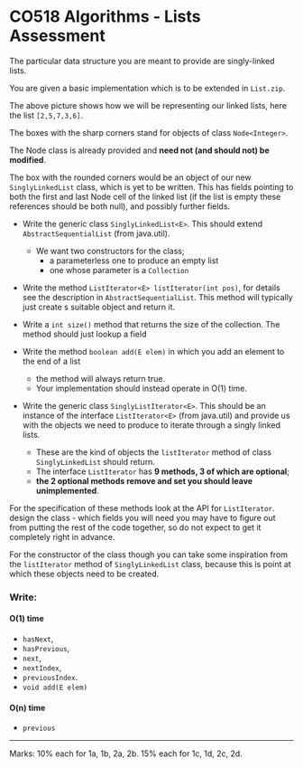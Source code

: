 
# CO518 Algorithms - Lists Assessment

The particular data structure you are meant to provide are singly-linked
lists. 

You are given a basic implementation which is to be extended in `List.zip`. 

The above picture shows how we will be representing our linked lists, here the list `[2,5,7,3,6]`.

The boxes with the sharp corners stand for objects of class `Node<Integer>`.

The Node class is already provided and **need not (and should not) be modified**.

The box with the rounded corners would be an object of our new
`SinglyLinkedList` class, which is yet to be written.
This has fields pointing to both the first and last Node cell of the
linked list (if the list is empty these references should be both null),
and possibly further fields.


* Write the generic class `SinglyLinkedList<E>`. This should extend `AbstractSequentialList` (from java.util).
   - We want two constructors for the class;
	  + a parameterless one to produce an empty list
	  + one whose parameter is a `Collection` 

* Write the method `ListIterator<E> listIterator(int pos)`, for details see
the description in `AbstractSequentialList`. This method will typically just
create s suitable object and return it.

* Write a `int size()` method that returns the size of the collection. The
method should just lookup a field 

* Write the method `boolean add(E elem)` in which you add an element to the end of a list 
  - the method will always return true. 
  - Your implementation should instead operate in O(1) time.

* Write the generic class `SinglyListIterator<E>`. This should be an instance of
the interface `ListIterator<E>` (from java.util) and provide us with the objects
we need to produce to iterate through a singly linked lists.  
  - These are the kind of objects the `listIterator` method of class `SinglyLinkedList` should
return. 
  - The interface `ListIterator` has **9 methods, 3 of which are optional**; 
  - **the 2 optional methods remove and set you should leave unimplemented**. 

For the specification of these methods look at the API for `ListIterator`.
design the class - which fields you will need you may have to figure out
from putting the rest of the code together, so do not expect to get it
completely right in advance. 

For the constructor of the class though you can take some inspiration from
the `listIterator` method of `SinglyLinkedList` class, because this is
point at which these objects need to be created.

### Write: 

#### O(1) time
- `hasNext`, 
- `hasPrevious`, 
- `next`, 
- `nextIndex`, 
- `previousIndex`. 
- `void add(E elem)`

#### O(n) time
- `previous`

----------------------------------------------------------------
Marks: 10% each for 1a, 1b, 2a, 2b. 15% each for 1c, 1d, 2c, 2d.
